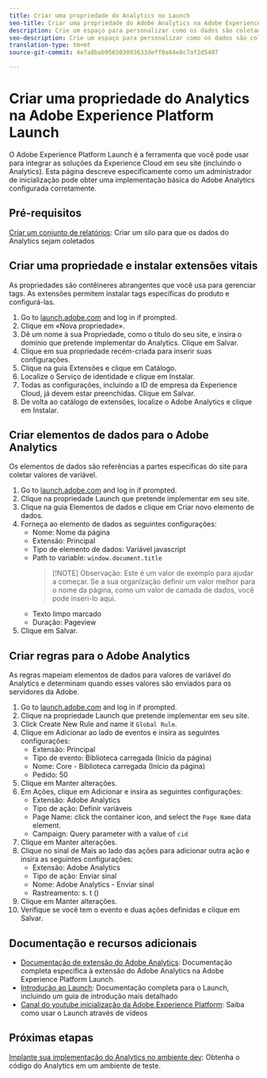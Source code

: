```yaml
---
title: Criar uma propriedade do Analytics no Launch
seo-title: Criar uma propriedade do Adobe Analytics na Adobe Experience Platform Launch
description: Crie um espaço para personalizar como os dados são coletados usando o Adobe Experience Platform Launch.
seo-description: Crie um espaço para personalizar como os dados são coletados no Adobe Analytics usando o Adobe Experience Platform Launch.
translation-type: tm+mt
source-git-commit: 4e7a8bab956503093633deff0a64e8c7af2d5497

---
```



# Criar uma propriedade do Analytics na Adobe Experience Platform Launch

O Adobe Experience Platform Launch é a ferramenta que você pode usar para integrar as soluções da Experience Cloud em seu site (incluindo o Analytics). Esta página descreve especificamente como um administrador de inicialização pode obter uma implementação básica do Adobe Analytics configurada corretamente.

## Pré-requisitos

[Criar um conjunto de relatórios](../../admin/admin-console/create-report-suite.md): Criar um silo para que os dados do Analytics sejam coletados

## Criar uma propriedade e instalar extensões vitais

As propriedades são contêineres abrangentes que você usa para gerenciar tags. As extensões permitem instalar tags específicas do produto e configurá-las.

1. Go to [launch.adobe.com](https://launch.adobe.com) and log in if prompted.
1. Clique em «Nova propriedade».
1. Dê um nome à sua Propriedade, como o título do seu site, e insira o domínio que pretende implementar do Analytics. Clique em Salvar.
1. Clique em sua propriedade recém-criada para inserir suas configurações.
1. Clique na guia Extensões e clique em Catálogo.
1. Localize o Serviço de identidade e clique em Instalar.
1. Todas as configurações, incluindo a ID de empresa da Experience Cloud, já devem estar preenchidas. Clique em Salvar.
1. De volta ao catálogo de extensões, localize o Adobe Analytics e clique em Instalar.

## Criar elementos de dados para o Adobe Analytics

Os elementos de dados são referências a partes específicas do site para coletar valores de variável.

1. Go to [launch.adobe.com](https://launch.adobe.com) and log in if prompted.
2. Clique na propriedade Launch que pretende implementar em seu site.
3. Clique na guia Elementos de dados e clique em Criar novo elemento de dados.
4. Forneça ao elemento de dados as seguintes configurações:
   * Nome: Nome da página
   * Extensão: Principal
   * Tipo de elemento de dados: Variável javascript
   * Path to variable: `window.document.title`
      > [!NOTE] Observação: Este é um valor de exemplo para ajudar a começar. Se a sua organização definir um valor melhor para o nome da página, como um valor de camada de dados, você pode inseri-lo aqui.
   * Texto limpo marcado
   * Duração: Pageview
5. Clique em Salvar.

## Criar regras para o Adobe Analytics

As regras mapeiam elementos de dados para valores de variável do Analytics e determinam quando esses valores são enviados para os servidores da Adobe.

1. Go to [launch.adobe.com](https://launch.adobe.com) and log in if prompted.
1. Clique na propriedade Launch que pretende implementar em seu site.
1. Click Create New Rule and name it `Global Rule`.
1. Clique em Adicionar ao lado de eventos e insira as seguintes configurações:
   * Extensão: Principal
   * Tipo de evento: Biblioteca carregada (Início da página)
   * Nome: Core - Biblioteca carregada (Início da página)
   * Pedido: 50
1. Clique em Manter alterações.
1. Em Ações, clique em Adicionar e insira as seguintes configurações:
   * Extensão: Adobe Analytics
   * Tipo de ação: Definir variáveis
   * Page Name: click the container icon, and select the `Page Name` data element.
   * Campaign: Query parameter with a value of `cid`
1. Clique em Manter alterações.
1. Clique no sinal de Mais ao lado das ações para adicionar outra ação e insira as seguintes configurações:
   * Extensão: Adobe Analytics
   * Tipo de ação: Enviar sinal
   * Nome: Adobe Analytics - Enviar sinal
   * Rastreamento: s. t ()
1. Clique em Manter alterações.
1. Verifique se você tem o evento e duas ações definidas e clique em Salvar.

## Documentação e recursos adicionais

* [Documentação de extensão do Adobe Analytics](https://docs.adobelaunch.com/extension-reference/web/adobe-analytics-extension): Documentação completa específica à extensão do Adobe Analytics na Adobe Experience Platform Launch.
* [Introdução ao Launch](https://docs.adobelaunch.com/getting-started): Documentação completa para o Launch, incluindo um guia de introdução mais detalhado
* [Canal do youtube inicialização da Adobe Experience Platform](https://www.youtube.com/channel/UCa84ntcvYhPArOBsZIRE2Jw/videos?view=0&shelf_id=0&sort=dd): Saiba como usar o Launch através de vídeos

## Próximas etapas

[Implante sua implementação do Analytics no ambiente dev](deploy-dev.md): Obtenha o código do Analytics em um ambiente de teste.
